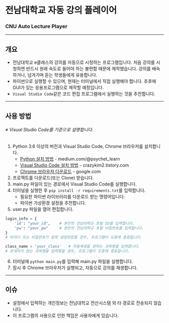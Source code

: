 # 전남대학교 자동 강의 플레이어

### CNU Auto Lecture Player

---

## 개요

-   전남대학교 e클래스의 강의를 자동으로 시청하는 프로그램입니다. 처음 강의를 시청하면 반드시 원래 속도로 들어야 하는 불편함 때문에 제작했습니다. 강의를 배속하거나, 넘겨가며 듣는 학생들에게 유용합니다.
-   파이썬으로 실행할 수 있으며, 현재는 터미널에서 직접 실행해야 합니다. 추후에 GUI가 있는 응용프로그램으로 제작할 예정입니다.
-   `Visual Studio Code`같은 코드 편집 프로그램에서 실행하는 것을 추천합니다.

---

## 사용 방법

###### ※ Visual Studio Code를 기준으로 설명합니다.

1. Python 3.6 이상의 버전과 Visual Studio Code, Chrome 브라우저를 설치합니다.
    - [Python 설치 방법](https://medium.com/@psychet_learn/python-%EA%B8%B0%EC%B4%88-2%EC%9E%A5-python-%EC%84%A4%EC%B9%98-%EB%B0%8F-%ED%99%98%EA%B2%BD%EC%84%A4%EC%A0%95-windows-ver-b030d96bcbd0) - medium.com/@psychet_learn
    - [Visual Studio Code 설치 방법](https://crazykim2.tistory.com/748) - crazykim2.tistory.com
    - [Chrome 브라우저 다운로드](https://www.google.com/intl/ko_kr/chrome/) - google.com
2. 프로젝트를 다운로드(또는 Clone) 받습니다.
3. main.py 파일이 있는 경로에서 Visual Studio Code를 실행합니다.
4. 터미널을 실행한 후 `pip install -r requirements.txt`를 입력합니다.
    - 필요한 파이썬 라이브러리를 다운로드 받는 명령어입니다.
    - 파이썬 가상환경 설정을 추천합니다.
5. user.py 파일을 열어 편집합니다.

```python
login_info = {
    'id': "your_id",    # 본인의 전남대학교 포털 ID를 입력합니다.
    'pw': "your_pw"     # 본인의 전남대학교 포털 비밀번호를 입력합니다.
}
# 아이디 또는 비밀번호가 잘못 설정되었을 경우, 프로그램이 도중에 종료됩니다.
```

```python
class_name = 'your_class'   # 자동재생을 원하는 과목명을 입력합니다.
# 존재하지 않는 과목명을 입력했을 경우, 프로그램이 도중에 종료됩니다.
```

6. 터미널에 `python main.py`를 입력해 main.py 파일을 실행합니다.
7. 잠시 후 Chrome 브라우저가 실행되고, 자동으로 강의를 재생합니다.

---

## 이슈

-   설정에서 입력하는 개인정보는 전남대학교 전산시스템 외 타 경로로 전송되지 않습니다.
-   이 프로그램의 사용으로 인한 책임은 사용자에게 있습니다.
